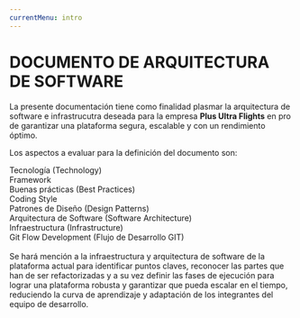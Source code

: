```yaml
---
currentMenu: intro
---
```


# DOCUMENTO DE ARQUITECTURA DE SOFTWARE

La presente documentación tiene como finalidad plasmar la arquitectura de software e infrastrucutra deseada para la empresa **Plus Ultra Flights** en pro de garantizar una plataforma segura, escalable y con un rendimiento óptimo.

Los aspectos a evaluar para la definición del documento son:

<i class="fa fa-network-wired"></i> Tecnología (Technology)<br />
<i class="fab fa-symfony"></i> Framework<br />
<i class="fa fa-hand-peace"></i> Buenas prácticas (Best Practices)<br />
<i class="fa fa-code"></i> Coding Style <br />
<i class="fa fa-swatchbook"></i> Patrones de Diseño (Design Patterns)<br />
<i class="fa fa-box-open"></i> Arquitectura de Software (Software Architecture)<br />
<i class="fa fa-project-diagram"></i> Infraestructura (Infrastructure)<br />
<i class="fab fa-git"></i> Git Flow Development (Flujo de Desarrollo GIT)
<br/><br/>
Se hará mención a la infraestructura y arquitectura de software de la plataforma actual para identificar puntos claves, reconocer las partes que han de ser refactorizadas y a su vez definir las fases de ejecución para lograr una plataforma robusta y garantizar que pueda escalar en el tiempo, reduciendo la curva de aprendizaje y adaptación de los integrantes del equipo de desarrollo.

